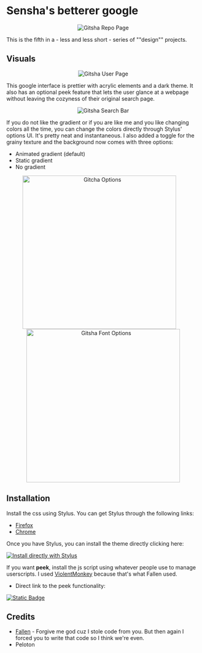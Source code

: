 # Sensha's betterer google

<p align="center">
    <img src="assets/gitsha_repo_name.png" alt="Gitsha Repo Page" />
</p>

This is the fifth in a - less and less short - series of ""design"" projects. 

## Visuals 

<p align="center">
    <img src="assets/gitsha_user_page2.gif" alt="Gitsha User Page" />
</p>


This google interface is prettier with acrylic elements and a dark theme. It also has an optional peek feature that lets the user glance at a webpage without leaving the cozyness of their original search page. 


<p align="center">
    <img src="assets/gitsha_search_bar.gif" alt="Gitsha Search Bar" />
</p>


If you do not like the gradient or if you are like me and you like changing colors all the time, you can change the colors directly through Stylus' options UI. It's pretty neat and instantaneous. I also added a toggle for the grainy texture and the background now comes with three options: 
- Animated gradient (default)
- Static gradient
- No gradient
  
<div align="center">
    <img src="assets/gitcha_options.png" alt="Gitcha Options" width="400" style="margin-right: 20px;"/>
    <img src="assets/gitsha_font_options.png" alt="Gitsha Font Options" width="400"/>
</div>



## Installation 

Install the css using Stylus. You can get Stylus through the following links: 

-   [Firefox](https://addons.mozilla.org/en-US/firefox/addon/styl-us/)
-   [Chrome](https://chromewebstore.google.com/detail/stylus/clngdbkpkpeebahjckkjfobafhncgmne)

Once you have Stylus, you can install the theme directly clicking here: 

[![Install directly with Stylus](https://img.shields.io/badge/Install%20directly%20with-Stylus-238b8b.svg)](https://github.com/senshastic/Gitsha/raw/refs/heads/main/css/gitsha.user.css)


If you want **peek**, install the js script using whatever people use to manage userscripts. I used [ViolentMonkey](https://violentmonkey.github.io/) because that's what Fallen used. 

- Direct link to the peek functionality: 

[![Static Badge](https://img.shields.io/badge/Install_directly_with-whatever-yellow)](https://github.com/senshastic/gitsha/raw/refs/heads/main/js/gitsha.user.js)


## Credits 

- [Fallen](https://github.com/FallenStar08) - Forgive me god cuz I stole code from you. But then again I forced you to write that code so I think we're even. 
- Peloton 
